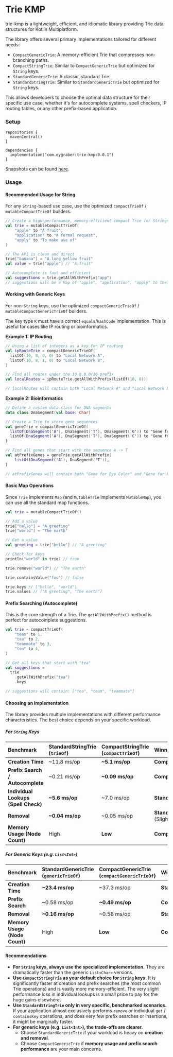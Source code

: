 # Trie KMP

trie-kmp is a lightweight, efficient, and idiomatic library providing Trie data structures for Kotlin Multiplatform.

The library offers several primary implementations tailored for different needs:

 - `CompactGenericTrie`: A memory-efficient Trie that compresses non-branching paths.
 - `CompactStringTrie`: Similar to `CompactGenericTrie` but optimized for `String` keys. 
 - `StandardGenericTrie`: A classic, standard Trie.
 - `StandardStringTrie`: Similar to `StandardGenericTrie` but optimized for `String` keys.

This allows developers to choose the optimal data structure for their specific use case, whether it's for
autocomplete systems, spell checkers, IP routing tables, or any other prefix-based application.

### Setup

```
repositories {
  mavenCentral()
}

dependencies {
  implementation("com.eygraber:trie-kmp:0.0.1")
}
```

Snapshots can be found [here](https://central.sonatype.org/publish/publish-portal-snapshots/#consuming-via-gradle).

### Usage

#### Recommended Usage for String

For any `String`-based use case, use the optimized `compactTrieOf` / `mutableCompactTrieOf` builders.

```kotlin
// Create a high-performance, memory-efficient compact Trie for Strings
val trie = mutableCompactTrieOf(
    "apple" to "A fruit",
    "application" to "A formal request",
    "apply" to "To make use of"
)

// The API is clean and direct
trie["banana"] = "A long yellow fruit"
val value = trie["apple"] // "A fruit"

// Autocomplete is fast and efficient
val suggestions = trie.getAllWithPrefix("app")
// suggestions will be a Map of "apple", "application", "apply" to their values
```

#### Working with Generic Keys

For non-`String` keys, use the optimized `compactGenericTrieOf` / `mutableCompactGenericTrieOf` builders.

The key type `K` must have a correct `equals`/`hashCode` implementation.
This is useful for cases like IP routing or bioinformatics.

**Example 1: IP Routing**

```kotlin
// Using a list of integers as a key for IP routing
val ipRouteTrie = compactGenericTrieOf(
  listOf(10, 8, 0, 0) to "Local Network A",
  listOf(10, 8, 1, 0) to "Local Network B",
)

// Find all routes under the 10.8.0.0/16 prefix
val localRoutes = ipRouteTrie.getAllWithPrefix(listOf(10, 8))

// localRoutes will contain both "Local Network A" and "Local Network B"
```

**Example 2: Bioinformatics**

```kotlin
// Define a custom data class for DNA segments
data class DnaSegment(val base: Char)

// Create a Trie to store gene sequences
val geneTrie = compactGenericTrieOf(
  listOf(DnaSegment('A'), DnaSegment('T'), DnaSegment('G')) to "Gene for Eye Color",
  listOf(DnaSegment('A'), DnaSegment('T'), DnaSegment('C')) to "Gene for Height",
)

// Find all genes that start with the sequence A -> T
val atPrefixGenes = geneTrie.getAllWithPrefix(
    listOf(DnaSegment('A'), DnaSegment('T')),
)

// atPrefixGenes will contain both "Gene for Eye Color" and "Gene for Height"
```

#### Basic Map Operations

Since `Trie` implements `Map` (and `MutableTrie` implements `MutableMap`), you can use all the standard map functions.

```kotlin
val trie = mutableCompactTrieOf()

// Add a value
trie["hello"] = "A greeting"
trie["world"] = "The earth"

// Get a value
val greeting = trie["hello"] // "A greeting"

// Check for keys
println("world" in trie) // true

trie.remove("world") // "The earth"

trie.containsValue("foo") // false

trie.keys // ["hello", "world"]
trie.values // ["A greeting", "The earth"]
```

#### Prefix Searching (Autocomplete)

This is the core strength of a Trie. The `getAllWithPrefix()` method is perfect for autocomplete suggestions.

```kotlin
val trie = compactTrieOf(
    "team" to 1,
    "tea" to 2,
    "teammate" to 3,
    "ten" to 4,
)

// Get all keys that start with "tea"
val suggestions = 
  trie
    .getAllWithPrefix("tea")
    .keys

// suggestions will contain: ["tea", "team", "teammate"]
```

#### Choosing an Implementation

The library provides multiple implementations with different performance characteristics.
The best choice depends on your specific workload.

##### For `String` Keys

| Benchmark                            | StandardStringTrie (`trieOf`) | CompactStringTrie (`compactTrieOf`) | Winner                             | 
|:-------------------------------------|:------------------------------|:------------------------------------|:-----------------------------------| 
| **Creation Time**                    | ~11.8 ms/op                   | **~5.1 ms/op**                      | **CompactStringTrie**              | 
| **Prefix Search / Autocomplete**     | ~0.21 ms/op                   | **~0.09 ms/op**                     | **CompactStringTrie**              | 
| **Individual Lookups (Spell Check)** | **~5.6 ms/op**                | ~7.0 ms/op                          | **StandardStringTrie**             |
| **Removal**                          | **~0.04 ms/op**               | ~0.05 ms/op                         | **StandardStringTrie**  (Slightly) |
| **Memory Usage (Node Count)**        | High                          | **Low**                             | **CompactStringTrie**              |

##### For Generic Keys (e.g. `List<Int>`)

| Benchmark                     | StandardGenericTrie (`genericTrieOf`) | CompactGenericTrie (`compactGenericTrieOf`) | Winner                  | 
|:------------------------------|:--------------------------------------|:--------------------------------------------|:------------------------| 
| **Creation Time**             | **~23.4 ms/op**                       | ~37.3 ms/op                                 | **StandardGenericTrie** | 
| **Prefix Search**             | ~0.58 ms/op                           | **~0.49 ms/op**                             | **CompactGenericTrie**  | 
| **Removal**                   | **~0.16 ms/op**                       | ~0.58 ms/op                                 | **StandardGenericTrie** |
| **Memory Usage (Node Count)** | High                                  | **Low**                                     | **CompactGenericTrie**  |

#### Recommendations

 - **For `String` keys, always use the specialized implementation.** They are dramatically faster than the generic
   `List<Char>` versions.
 - **Use `CompactStringTrie` as your default choice for `String` keys.** It is significantly faster at creation and 
   prefix searches (the most common Trie operations) and is vastly more memory-efficient. The very slight performance
   loss in individual lookups is a small price to pay for the huge gains elsewhere.
 - **Use `StandardStringTrie` only in very specific, benchmarked scenarios.** If your application almost exclusively
   performs `remove` or individual `get` / `containsKey` operations, and does very few prefix searches or insertions,
   it might be marginally faster.
 - **For generic keys (e.g. `List<Int>`), the trade-offs are clearer.**
   - Choose `StandardGenericTrie` if your workload is heavy on **creation and removal**.
   - Choose `CompactGenericTrie` if **memory usage and prefix search performance** are your main concerns.
